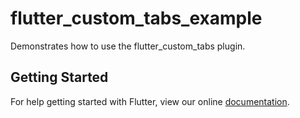 # flutter_custom_tabs_example

Demonstrates how to use the flutter_custom_tabs plugin.

## Getting Started

For help getting started with Flutter, view our online
[documentation](https://flutter.io/).
